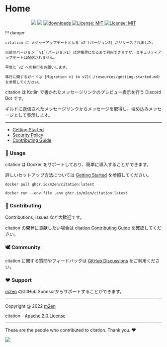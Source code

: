 # Home

<p align="center">
  <img src="https://github.com/m2en/citation/actions/workflows/build.yml/badge.svg" />
  <img src="https://github.com/m2en/citation/actions/workflows/release.yml/badge.svg" />
  <a href="https://github.com/m2en/citation/pkgs/container/citation">
    <img alt="downloads" src="https://img.shields.io/badge/ghcr.io-citation-blue.svg" target="_blank" />
  </a>
  <a href="https://github.com/m2en/citation/blob/main/LICENSE">
    <img alt="License: MIT" src="https://img.shields.io/badge/license-Apache_2.0-green.svg" target="_blank" />
  </a>
  <a href="https://github.com/sponsors/m2en">
    <img alt="License: MIT" src="https://img.shields.io/badge/GitHub_Sponsor-m2en-pink.svg" target="_blank" />
  </a>
</p>

!!! danger

    citation に メジャーアップデートとなる`v2`(バージョン2) がリリースされました。

    以前のバージョン `v1`(バージョン1) は非推奨になるまで利用できますが、セキュリティアップデートは配信されません。

    早急に`v2`への移行をお願いします。

    移行に関するガイドは [Migration v1 to v2](./resources/getting-started.md) を参照してください。


citation は Kotlin で書かれたメッセージリンクのプレビュー表示を行う Discord Bot です。

ギルドに送信されたメッセージリンクからメッセージを取得し、埋め込みメッセージとして表示します。

----

- [Getting Started](./resources/getting-started.md)
- [Security Policy](./resources/security-policy.md)
- [Contributing Guide](./resources/contributing.md)

### 🚀 Usage

citation は Docker をサポートしており、簡単に導入することができます。

詳しいセットアップ方法については [Getting Started](./resources/getting-started.md) を参照してください。

```shell
docker pull ghcr.io/m2en/citation:latest

docker run --env-file .env ghcr.io/m2en/citation:latest
```

### 🙌 Contributing

Contributions, issues など大歓迎です。

citation の開発に貢献したい場合は [citation Contributing Guide](https://citation.m2en.dev/resources/contributing/) を確認してください。

### 🕊️ Community

citation に関する質問やフィードバックは [GitHub Discussions](https://github.com/m2en/citation/discussions) をご利用ください。

### ❤️ Support

[m2en](https://github.com/sponsors/m2en) のGitHub Sponsorからサポートすることができます。

----

Copyright @ 2022 [m2en](https://github.com/m2en)

citation - [Apache 2.0 License](https://github.com/m2en/citation/blob/main/LICENSE)

----

These are the people who contributed to citation. Thank you.  ❤️

<a href="https://github.com/m2en/citation/graphs/contributors">
  <img src="https://contrib.rocks/image?repo=m2en/citation" />
</a>

